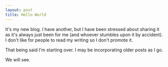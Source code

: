 ```yaml
---
layout: post
title: Hello World
---
```


It's my new blog. I have another, but I have been stressed about sharing it as it's always just been for me (and whoever stumbles upon it by accident). I don't like for people to read my writing so I don't promote it. 

That being said I'm starting over. I may be incorporating older posts as I go. 

We will see. 